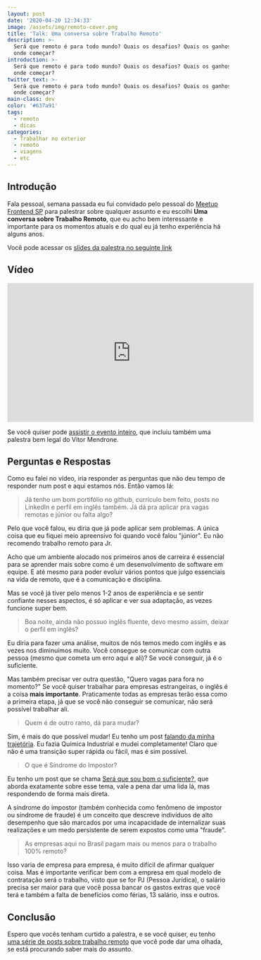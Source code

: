 ```yaml
---
layout: post
date: '2020-04-20 12:34:33'
image: /assets/img/remoto-cover.png
title: 'Talk: Uma conversa sobre Trabalho Remoto'
description: >-
  Será que remoto é para todo mundo? Quais os desafios? Quais os ganhos? Por
  onde começar?
introduction: >-
  Será que remoto é para todo mundo? Quais os desafios? Quais os ganhos? Por
  onde começar?
twitter_text: >-
  Será que remoto é para todo mundo? Quais os desafios? Quais os ganhos? Por
  onde começar?
main-class: dev
color: '#637a91'
tags:
  - remoto
  - dicas
categories:
  - Trabalhar no exterior
  - remoto
  - viagens
  - etc
---
```

## Introdução

Fala pessoal, semana passada eu fui convidado pelo pessoal do [Meetup Frontend SP](https://www.meetup.com/pt-BR/Frontend-Dev-SP-Meetup/) para palestrar sobre qualquer assunto e eu escolhi **Uma conversa sobre Trabalho Remoto**, que eu acho bem interessante e importante para os momentos atuais e do qual eu já tenho experiência há alguns anos.

Você pode acessar os [slides da palestra no seguinte link](https://docs.google.com/presentation/d/1Ra3g1zKOQ1_G_9lFLChjo3mm5d9TDAZpy6JCvLLaNcI/edit?usp=sharing)

## Vídeo

<iframe width="560" height="315" src="https://www.youtube.com/embed/_Ic3oFGujj0" frameborder="0" allow="accelerometer; autoplay; encrypted-media; gyroscope; picture-in-picture" allowfullscreen></iframe>

Se você quiser pode [assistir o evento inteiro](https://www.youtube.com/watch?v=l1hPaVpSKMI), que incluiu também uma palestra bem legal do Vitor Mendrone.

## Perguntas e Respostas

Como eu falei no vídeo, iria responder as perguntas que não deu tempo de responder num post e aqui estamos nós. Então vamos lá:

> ​Já tenho um bom portifólio no github, currículo bem feito, posts no LinkedIn e perfil em inglês também. Já dá pra aplicar pra vagas remotas e júnior ou falta algo?

Pelo que você falou, eu diria que já pode aplicar sem problemas. A única coisa que eu fiquei meio apreensivo foi quando você falou "júnior". Eu não recomendo trabalho remoto para Jr. 

Acho que um ambiente alocado nos primeiros anos de carreira é essencial para se aprender mais sobre como é um desenvolvimento de software em equipe. E até mesmo para poder evoluir vários pontos que julgo essenciais na vida de remoto, que é a comunicação e disciplina.

Mas se você já tiver pelo menos 1-2 anos de experiência e se sentir confiante nesses aspectos, é só aplicar e ver sua adaptação, as vezes funcione super bem.

> Boa noite, ainda não possuo inglês fluente, devo mesmo assim, deixar o perfil em inglês?

Eu diria para fazer uma análise, muitos de nós temos medo com inglês e as vezes nos diminuímos muito. Você consegue se comunicar com outra pessoa (mesmo que cometa um erro aqui e ali)? Se você conseguir, já é o suficiente.

Mas também precisar ver outra questão, "Quero vagas para fora no momento?" Se você quiser trabalhar para empresas estrangeiras, o inglês é a coisa **mais importante**. Praticamente todas as empresas terão essa como a primeira etapa, já que se você não conseguir se comunicar, não será possível trabalhar ali.

> Quem é de outro ramo, dá para mudar?

Sim, é mais do que possível mudar! Eu tenho um post [falando da minha trajetória](https://willianjusten.com.br/minha-trajetoria-ate-ser-desenvolvedor/). Eu fazia Química Industrial e mudei completamente! Claro que não é uma transição super rápida ou fácil, mas é sim possível. 

> O que é ​Síndrome do Impostor?
 
Eu tenho um post que se chama [Será que sou bom o suficiente?](https://willianjusten.com.br/sou-bom-o-suficiente/), que aborda exatamente sobre esse tema, vale a pena dar uma lida lá, mas respondendo de forma mais direta.

A síndrome do impostor (também conhecida como fenômeno de impostor ou síndrome de fraude) é um conceito que descreve indivíduos de alto desempenho que são marcados por uma incapacidade de internalizar suas realizações e um medo persistente de serem expostos como uma "fraude".

> As empresas aqui no Brasil pagam mais ou menos para o trabalho 100% remoto?

Isso varia de empresa para empresa, é muito difícil de afirmar qualquer coisa. Mas é importante verificar bem com a empresa em qual modelo de contratação será o trabalho, visto que se for PJ (Pessoa Jurídica), o salário precisa ser maior para que você possa bancar os gastos extras que você terá e também a falta de benefícios como férias, 13 salário, inss e outros.

## Conclusão 

Espero que vocês tenham curtido a palestra, e se você quiser, eu tenho [uma série de posts sobre trabalho remoto](https://willianjusten.com.br/series/#trabalhar-no-exterior-remoto-viagens-etc) que você pode dar uma olhada, se está procurando saber mais do assunto.
